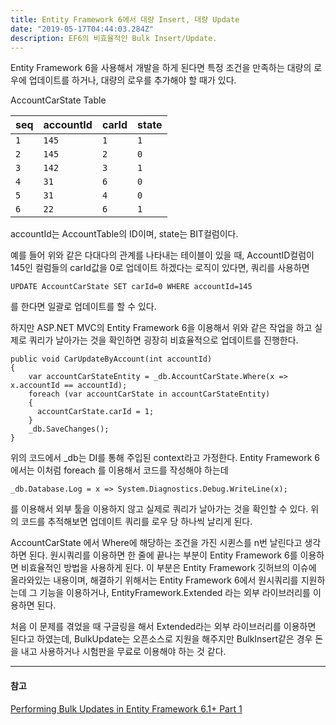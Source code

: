 ```yaml
---
title: Entity Framework 6에서 대량 Insert, 대량 Update
date: "2019-05-17T04:44:03.284Z"
description: EF6의 비효율적인 Bulk Insert/Update.
---
```


Entity Framework 6을 사용해서 개발을 하게 된다면 특정 조건을 만족하는 대량의 로우에 업데이트를 하거나, 대량의 로우를 추가해야 할 때가 있다.

AccountCarState Table

| seq | accountId | carId | state |
| --- | --- | --- | --- |
| `1` | `145` | `1` | `1` |
| `2` | `145` | `2` | `0` |
| `3` | `142` | `3` | `1` |
| `4` | `31` | `6` | `0` |
| `5` | `31` | `4` | `0` |
| `6` | `22` | `6` | `1` |

accountId는 AccountTable의 ID이며, state는 BIT컬럼이다.

예를 들어 위와 같은 다대다의 관계를 나타내는 테이블이 있을 때, AccountID컬럼이 145인 컬럼들의 carId값을 0로 업데이트 하겠다는 로직이 있다면, 쿼리를 사용하면

```UPDATE AccountCarState SET carId=0 WHERE accountId=145 ```

를 한다면 일괄로 업데이트를 할 수 있다.

하지만 ASP.NET MVC의 Entity Framework 6을 이용해서 위와 같은 작업을 하고 실제로 쿼리가 날아가는 것을 확인하면 굉장히 비효율적으로 업데이트를 진행한다.

```
public void CarUpdateByAccount(int accountId)
{
    var accountCarStateEntity = _db.AccountCarState.Where(x => x.accountId == accountId);
    foreach (var accountCarState in accountCarStateEntity)
    {
      accountCarState.carId = 1;
    }
    _db.SaveChanges();
}

```

위의 코드에서 _db는 DI를 통해 주입된 context라고 가정한다. Entity Framework 6에서는 이처럼 foreach 를 이용해서 코드를 작성해야 하는데

```_db.Database.Log = x => System.Diagnostics.Debug.WriteLine(x);```

를 이용해서 외부 툴을 이용하지 않고 실제로 쿼리가 날아가는 것을 확인할 수 있다. 위의 코드를 추적해보면 업데이트 쿼리를 로우 당 하나씩 날리게 된다.

AccountCarState 에서 Where에 해당하는 조건을 가진 시퀸스를 n번 날린다고 생각하면 된다. 원시쿼리를 이용하면 한 줄에 끝나는 부분이 Entity Framework 6를 이용하면 비효율적인 방법을 사용하게 된다. 이 부분은 Entity Framework 깃허브의 이슈에 올라와있는 내용이며, 해결하기 위해서는 Entity Framework 6에서 원시쿼리를 지원하는데 그 기능을 이용하거나, EntityFramework.Extended 라는 외부 라이브러리를 이용하면 된다.

처음 이 문제를 겪었을 때 구글링을 해서 Extended라는 외부 라이브러리를 이용하면 된다고 하였는데, BulkUpdate는 오픈소스로 지원을 해주지만 BulkInsert같은 경우 돈을 내고 사용하거나 시험판을 무료로 이용해야 하는 것 같다.

---
#### 참고

[Performing Bulk Updates in Entity Framework 6.1+ Part 1](https://www.seguetech.com/performing-bulk-updatesentity-framework-6-1/)
